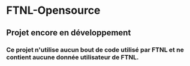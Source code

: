 # FTNL-Opensource
## Projet encore en développement
### Ce projet n'utilise aucun bout de code utilisé par FTNL et ne contient aucune donnée utilisateur de FTNL. 
